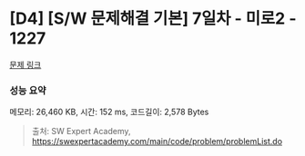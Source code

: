 # [D4] [S/W 문제해결 기본] 7일차 - 미로2 - 1227 

[문제 링크](https://swexpertacademy.com/main/code/problem/problemDetail.do?contestProbId=AV14wL9KAGkCFAYD) 

### 성능 요약

메모리: 26,460 KB, 시간: 152 ms, 코드길이: 2,578 Bytes



> 출처: SW Expert Academy, https://swexpertacademy.com/main/code/problem/problemList.do